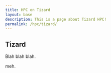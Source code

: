 ```yaml
---
title: HPC on Tizard
layout: base
description: This is a page about Tizard HPC!
permalink: /hpc/tizard/
---
```


## Tizard

Blah blah blah.

meh.

